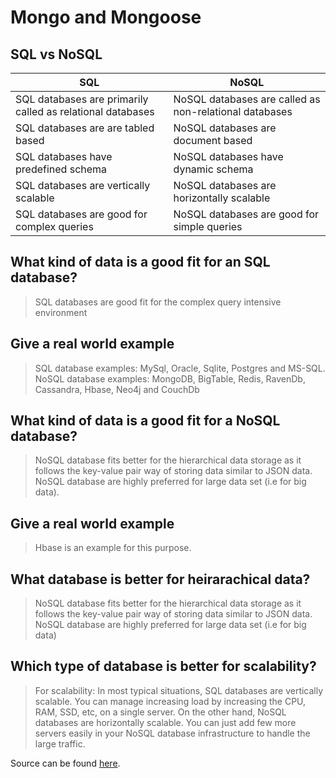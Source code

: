 # Mongo and Mongoose

## SQL vs NoSQL

| SQL | NoSQL |
| ---- | ---- |
| SQL databases are primarily called as relational databases | NoSQL databases are called as non-relational databases |
| SQL databases are are tabled based | NoSQL databases are document based |
| SQL databases have predefined schema | NoSQL databases have dynamic schema |
| SQL databases are vertically scalable | NoSQL databases are horizontally scalable |
| SQL databases are good for complex queries | NoSQL databases are good for simple queries | 

## What kind of data is a good fit for an SQL database?

> SQL databases are good fit for the complex query intensive environment

## Give a real world example

> SQL database examples: MySql, Oracle, Sqlite, Postgres and MS-SQL. NoSQL database examples: MongoDB, BigTable, Redis, RavenDb, Cassandra, Hbase, Neo4j and CouchDb

## What kind of data is a good fit for a NoSQL database?

> NoSQL database fits better for the hierarchical data storage as it follows the key-value pair way of storing data similar to JSON data. NoSQL database are highly preferred for large data set (i.e for big data). 

## Give a real world example

> Hbase is an example for this purpose.

## What database is better for heirarachical data?

> NoSQL database fits better for the hierarchical data storage as it follows the key-value pair way of storing data similar to JSON data. NoSQL database are highly preferred for large data set (i.e for big data)

## Which type of database is better for scalability?

> For scalability: In most typical situations, SQL databases are vertically scalable. You can manage increasing load by increasing the CPU, RAM, SSD, etc, on a single server. On the other hand, NoSQL databases are horizontally scalable. You can just add few more servers easily in your NoSQL database infrastructure to handle the large traffic.

Source can be found [here](https://www.thegeekstuff.com/2014/01/sql-vs-nosql-db/?utm_source=tuicool).